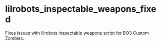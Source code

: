 # lilrobots_inspectable_weapons_fixed
Fixes issues with lilrobots inspectable weapons script for BO3 Custom Zombies.
